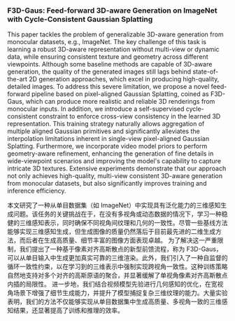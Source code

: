 ### F3D-Gaus: Feed-forward 3D-aware Generation on ImageNet with Cycle-Consistent Gaussian Splatting

This paper tackles the problem of generalizable 3D-aware generation from monocular datasets, e.g., ImageNet. The key challenge of this task is learning a robust 3D-aware representation without multi-view or dynamic data, while ensuring consistent texture and geometry across different viewpoints. Although some baseline methods are capable of 3D-aware generation, the quality of the generated images still lags behind state-of-the-art 2D generation approaches, which excel in producing high-quality, detailed images. To address this severe limitation, we propose a novel feed-forward pipeline based on pixel-aligned Gaussian Splatting, coined as F3D-Gaus, which can produce more realistic and reliable 3D renderings from monocular inputs. In addition, we introduce a self-supervised cycle-consistent constraint to enforce cross-view consistency in the learned 3D representation. This training strategy naturally allows aggregation of multiple aligned Gaussian primitives and significantly alleviates the interpolation limitations inherent in single-view pixel-aligned Gaussian Splatting. Furthermore, we incorporate video model priors to perform geometry-aware refinement, enhancing the generation of fine details in wide-viewpoint scenarios and improving the model's capability to capture intricate 3D textures. Extensive experiments demonstrate that our approach not only achieves high-quality, multi-view consistent 3D-aware generation from monocular datasets, but also significantly improves training and inference efficiency.

本文研究了一种从单目数据集（如 ImageNet）中实现具有泛化能力的三维感知生成问题。该任务的关键挑战在于，在没有多视角或动态数据的情况下，学习一种稳健的三维感知表示，同时确保不同视角间纹理和几何的一致性。尽管一些基线方法能够实现三维感知生成，但生成图像的质量仍然落后于目前最先进的二维生成方法，而后者在生成高质量、细节丰富的图像方面表现卓越。
为了解决这一严重限制，我们提出了一种基于像素对齐高斯散点的新型前馈流程，称为 F3D-Gaus，可以从单目输入中生成更加真实可靠的三维渲染。此外，我们引入了一种自监督的循环一致性约束，以在学习到的三维表示中强制实现跨视角一致性。这种训练策略自然地支持对多个对齐的高斯原语的聚合，并显著缓解了单视角像素对齐高斯散点内插的局限性。
进一步地，我们结合视频模型先验进行几何感知的优化，在宽视角场景下增强了细节生成能力，并提升了模型捕捉复杂三维纹理的能力。大量实验表明，我们的方法不仅能够实现从单目数据集中生成高质量、多视角一致的三维感知结果，还显著提高了训练和推理的效率。
